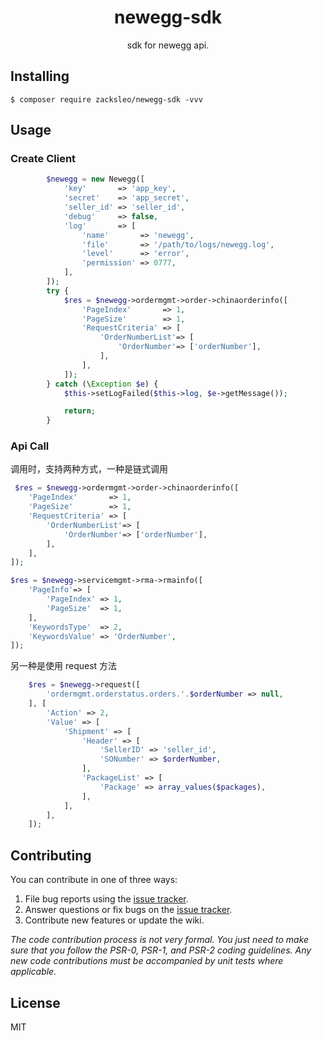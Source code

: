 <h1 align="center"> newegg-sdk </h1>

<p align="center"> sdk for newegg api.</p>


## Installing

```shell
$ composer require zacksleo/newegg-sdk -vvv
```

## Usage

### Create Client

```php
        $newegg = new Newegg([
            'key'       => 'app_key',
            'secret'    => 'app_secret',
            'seller_id' => 'seller_id',
            'debug'     => false,
            'log'       => [
                'name'       => 'newegg',
                'file'       => '/path/to/logs/newegg.log',
                'level'      => 'error',
                'permission' => 0777,
            ],
        ]);
        try {
            $res = $newegg->ordermgmt->order->chinaorderinfo([
                'PageIndex'       => 1,
                'PageSize'        => 1,
                'RequestCriteria' => [
                    'OrderNumberList'=> [
                        'OrderNumber'=> ['orderNumber'],
                    ],
                ],
            ]);
        } catch (\Exception $e) {
            $this->setLogFailed($this->log, $e->getMessage());

            return;
        }
```

### Api Call

调用时，支持两种方式，一种是链式调用

```php
 $res = $newegg->ordermgmt->order->chinaorderinfo([
    'PageIndex'       => 1,
    'PageSize'        => 1,
    'RequestCriteria' => [
        'OrderNumberList'=> [
            'OrderNumber'=> ['orderNumber'],
        ],
    ],
]);
```

```php
$res = $newegg->servicemgmt->rma->rmainfo([
    'PageInfo'=> [
        'PageIndex' => 1,
        'PageSize'  => 1,
    ],
    'KeywordsType'  => 2,
    'KeywordsValue' => 'OrderNumber',
]);
```

另一种是使用 request 方法

```php
    $res = $newegg->request([
        'ordermgmt.orderstatus.orders.'.$orderNumber => null,
    ], [
        'Action' => 2,
        'Value' => [
            'Shipment' => [
                'Header' => [
                    'SellerID' => 'seller_id',
                    'SONumber' => $orderNumber,
                ],
                'PackageList' => [
                    'Package' => array_values($packages),
                ],
            ],
        ],
    ]);
```

## Contributing

You can contribute in one of three ways:

1. File bug reports using the [issue tracker](https://github.com/zacksleo/newegg-sdk/issues).
2. Answer questions or fix bugs on the [issue tracker](https://github.com/zacksleo/newegg-sdk/issues).
3. Contribute new features or update the wiki.

_The code contribution process is not very formal. You just need to make sure that you follow the PSR-0, PSR-1, and PSR-2 coding guidelines. Any new code contributions must be accompanied by unit tests where applicable._

## License

MIT